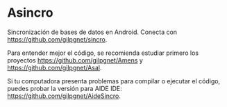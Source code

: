 # Asincro
Sincronización de bases de datos en Android. Conecta con https://github.com/gilpgnet/sincro.

Para entender mejor el código, se recomienda estudiar primero los proyectos https://github.com/gilpgnet/Amens
y https://github.com/gilpgnet/Asal.

Si tu computadora presenta problemas para compilar o ejecutar el código, puedes probar la versión para AIDE IDE:
https://github.com/gilpgnet/AideSincro.
